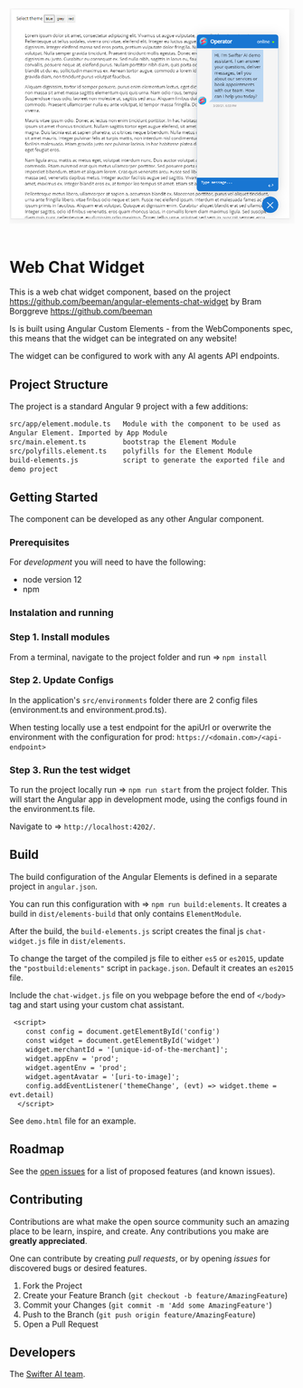 <div style="text-align:center">
  <img width="800px" src="https://raw.githubusercontent.com/swifterai/web-chat-widget/main/demo-capture.PNG"  alt="chat widget demo">
</div>
<br>

# Web Chat Widget 

This is a web chat widget component, based on the project https://github.com/beeman/angular-elements-chat-widget
by Bram Borggreve https://github.com/beeman

Is is built using Angular Custom Elements - from the WebComponents spec,
this means that the widget can be integrated on any website!

The widget can be configured to work with any AI agents API endpoints.

## Project Structure

The project is a standard Angular 9 project with a few additions:

```
src/app/element.module.ts   Module with the component to be used as Angular Element. Imported by App Module
src/main.element.ts         bootstrap the Element Module
src/polyfills.element.ts    polyfills for the Element Module
build-elements.js           script to generate the exported file and demo project
```

<!-- GETTING STARTED -->
## Getting Started

The component can be developed as any other Angular component.

### Prerequisites

For *development* you will need to have the following:

* node version 12
* npm

### Instalation and running

### Step 1. Install modules
From a terminal, navigate to the project folder and run => ```npm install```

### Step 2. Update Configs

In the application's `src/environments` folder there are 2 config files (environment.ts and environment.prod.ts).

When testing locally use a test endpoint for the apiUrl or overwrite the environment with the configuration for prod: ```https://<domain.com>/<api-endpoint>```

### Step 3. Run the test widget

To run the project locally run => ```npm run start``` from the project folder. This will start the Angular app in development mode, using the configs found in the environment.ts file.

Navigate to => `http://localhost:4202/`.


## Build

The build configuration of the Angular Elements is defined in a separate project in `angular.json`. 

You can run this configuration with => `npm run build:elements`. It creates a build in `dist/elements-build` that only contains `ElementModule`. 

After the build, the `build-elements.js` script creates the final js `chat-widget.js` file in `dist/elements`.

To change the target of the compiled js file to either `es5` or `es2015`, update the `"postbuild:elements"` script in `package.json`. Default it creates an `es2015` file.

Include the `chat-widget.js` file on you webpage before the end of `</body>` tag and start using your custom chat assistant.

```
 <script>
    const config = document.getElementById('config')
    const widget = document.getElementById('widget')
    widget.merchantId = '[unique-id-of-the-merchant]';  
    widget.appEnv = 'prod';                             
    widget.agentEnv = 'prod';
    widget.agentAvatar = '[uri-to-image]';
    config.addEventListener('themeChange', (evt) => widget.theme = evt.detail)
  </script>
```

See `demo.html` file for an example.

<!-- ROADMAP -->
## Roadmap

See the [open issues](https://github.com/swifterai/web-chat-widget/issues) for a list of proposed features (and known issues).


<!-- CONTRIBUTING -->
## Contributing

Contributions are what make the open source community such an amazing place to be learn, inspire, and create. Any contributions you make are **greatly appreciated**.

One can contribute by creating *pull requests*, or by opening *issues* for discovered bugs or desired features.

1. Fork the Project
2. Create your Feature Branch (`git checkout -b feature/AmazingFeature`)
3. Commit your Changes (`git commit -m 'Add some AmazingFeature'`)
4. Push to the Branch (`git push origin feature/AmazingFeature`)
5. Open a Pull Request


## Developers

The [Swifter AI team](https://swifter.ai/).
